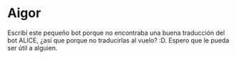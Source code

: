 # Aigor #

Escribí este pequeño bot porque no encontraba una buena traducción del bot ALICE, ¿así que porque no traducirlas al vuelo? :D. Espero que le pueda ser útil a alguien.